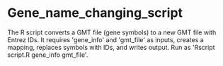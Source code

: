 # Gene_name_changing_script
The R script converts a GMT file (gene symbols) to a new GMT file with Entrez IDs. It requires 'gene_info' and 'gmt_file' as inputs, creates a mapping, replaces symbols with IDs, and writes output. Run as 'Rscript script.R gene_info gmt_file'.
 
